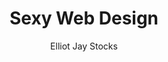 --- 
title: Sexy Web Design 
layout: default 
author: Elliot Jay Stocks
categories: book 
link: http://www.amazon.com/Sexy-Web-Design-Creating-Interfaces-ebook/dp/B00480ONRE/ref=sr_1_1?s=books&ie=UTF8&qid=1399404271&sr=1-1&keywords=sexy+web+design
image: http://ecx.images-amazon.com/images/I/51%2BbCny6GEL._SL160_PIsitb-sticker-arrow-dp,TopRight,12,-18_SH30_OU01_AA160_.jpg
---